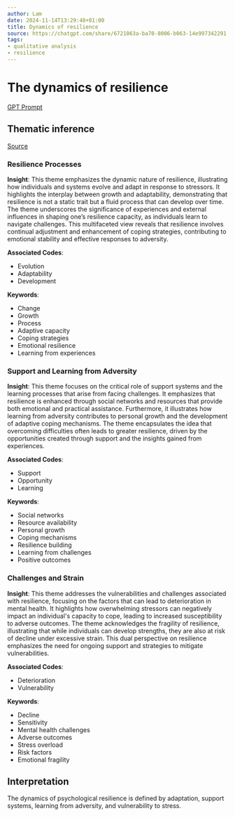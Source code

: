 ```yaml
---
author: Lam
date: 2024-11-14T13:29:48+01:00
title: Dynamics of resilience
source: https://chatgpt.com/share/6721063a-ba70-8006-b063-14e997342291
tags:
- qualitative analysis
- resilience
---
```


# The dynamics of resilience

[GPT Prompt](Projects/prompt-for-GPT-based-thematic-analysis.md)

## Thematic inference

[Source](https://chatgpt.com/share/6721063a-ba70-8006-b063-14e997342291)

### Resilience Processes

**Insight**: This theme emphasizes the dynamic nature of resilience, illustrating how individuals and systems evolve and adapt in response to stressors. It highlights the interplay between growth and adaptability, demonstrating that resilience is not a static trait but a fluid process that can develop over time. The theme underscores the significance of experiences and external influences in shaping one’s resilience capacity, as individuals learn to navigate challenges. This multifaceted view reveals that resilience involves continual adjustment and enhancement of coping strategies, contributing to emotional stability and effective responses to adversity.

**Associated Codes**:
- Evolution
- Adaptability
- Development

**Keywords**:
- Change
- Growth
- Process
- Adaptive capacity
- Coping strategies
- Emotional resilience
- Learning from experiences

### Support and Learning from Adversity

**Insight**: This theme focuses on the critical role of support systems and the learning processes that arise from facing challenges. It emphasizes that resilience is enhanced through social networks and resources that provide both emotional and practical assistance. Furthermore, it illustrates how learning from adversity contributes to personal growth and the development of adaptive coping mechanisms. The theme encapsulates the idea that overcoming difficulties often leads to greater resilience, driven by the opportunities created through support and the insights gained from experiences.

**Associated Codes**:
- Support
- Opportunity
- Learning

**Keywords**:
- Social networks
- Resource availability
- Personal growth
- Coping mechanisms
- Resilience building
- Learning from challenges
- Positive outcomes

### Challenges and Strain

**Insight**: This theme addresses the vulnerabilities and challenges associated with resilience, focusing on the factors that can lead to deterioration in mental health. It highlights how overwhelming stressors can negatively impact an individual's capacity to cope, leading to increased susceptibility to adverse outcomes. The theme acknowledges the fragility of resilience, illustrating that while individuals can develop strengths, they are also at risk of decline under excessive strain. This dual perspective on resilience emphasizes the need for ongoing support and strategies to mitigate vulnerabilities.

**Associated Codes**:
- Deterioration
- Vulnerability

**Keywords**:
- Decline
- Sensitivity
- Mental health challenges
- Adverse outcomes
- Stress overload
- Risk factors
- Emotional fragility

## Interpretation

The dynamics of psychological resilience is defined by adaptation, support systems, learning from adversity, and vulnerability to stress.

